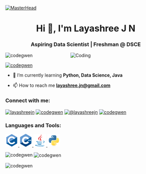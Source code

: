[![MasterHead](https://user-images.githubusercontent.com/74038190/225813708-98b745f2-7d22-48cf-9150-083f1b00d6c9.gif)](https://rishavchanda.io)
<h1 align="center">Hi 👋, I'm Layashree J N</h1>
<h3 align="center">Aspiring Data Scientist | Freshman @ DSCE</h3>
<img align="right" alt="Coding" width="300" src="https://user-images.githubusercontent.com/74038190/236119160-976a0405-caa7-470c-9356-16d43402ea0a.gif">



<p align="left"> <img src="https://komarev.com/ghpvc/?username=codegwen&label=Profile%20views&color=0e75b6&style=flat" alt="codegwen" /> </p>

<p align="left"> <a href="https://github.com/ryo-ma/github-profile-trophy"><img src="https://github-profile-trophy.vercel.app/?username=codegwen" alt="codegwen" /></a> </p>

- 🌱 I’m currently learning **Python, Data Science, Java**

- 📫 How to reach me **layashree.jn@gmail.com**

<h3 align="left">Connect with me:</h3>
<p align="left">
<a href="https://linkedin.com/in/layashreejn" target="blank"><img align="center" src="https://raw.githubusercontent.com/rahuldkjain/github-profile-readme-generator/master/src/images/icons/Social/linked-in-alt.svg" alt="layashreejn" height="30" width="40" /></a>
<a href="https://kaggle.com/codegwen" target="blank"><img align="center" src="https://raw.githubusercontent.com/rahuldkjain/github-profile-readme-generator/master/src/images/icons/Social/kaggle.svg" alt="codegwen" height="30" width="40" /></a>
<a href="https://medium.com/@layashreejn" target="blank"><img align="center" src="https://raw.githubusercontent.com/rahuldkjain/github-profile-readme-generator/master/src/images/icons/Social/medium.svg" alt="@layashreejn" height="30" width="40" /></a>
<a href="https://www.leetcode.com/codegwen" target="blank"><img align="center" src="https://raw.githubusercontent.com/rahuldkjain/github-profile-readme-generator/master/src/images/icons/Social/leet-code.svg" alt="codegwen" height="30" width="40" /></a>
</p>

<h3 align="left">Languages and Tools:</h3>
<p align="left"> <a href="https://www.cprogramming.com/" target="_blank" rel="noreferrer"> <img src="https://raw.githubusercontent.com/devicons/devicon/master/icons/c/c-original.svg" alt="c" width="40" height="40"/> </a> <a href="https://www.w3schools.com/cpp/" target="_blank" rel="noreferrer"> <img src="https://raw.githubusercontent.com/devicons/devicon/master/icons/cplusplus/cplusplus-original.svg" alt="cplusplus" width="40" height="40"/> </a> <a href="https://www.java.com" target="_blank" rel="noreferrer"> <img src="https://raw.githubusercontent.com/devicons/devicon/master/icons/java/java-original.svg" alt="java" width="40" height="40"/> </a> <a href="https://www.python.org" target="_blank" rel="noreferrer"> <img src="https://raw.githubusercontent.com/devicons/devicon/master/icons/python/python-original.svg" alt="python" width="40" height="40"/> </a> </p>

<p><img align="left" src="https://github-readme-stats.vercel.app/api/top-langs?username=codegwen&show_icons=true&locale=en&layout=compact" alt="codegwen" /></p>

<p>&nbsp;<img align="center" src="https://github-readme-stats.vercel.app/api?username=codegwen&show_icons=true&locale=en" alt="codegwen" /></p>

<p><img align="center" src="https://github-readme-streak-stats.herokuapp.com/?user=codegwen&" alt="codegwen" /></p>

